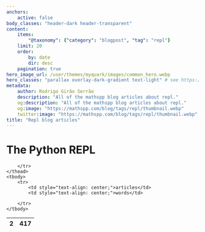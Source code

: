 ```yaml
---
anchors:
    active: false
body_classes: "header-dark header-transparent"
content:
    items:
        "@taxonomy": {"category": "blogpost", "tag": "repl"}
    limit: 20
    order:
        by: date
        dir: desc
    pagination: true
hero_image_url: /user/themes/myquark/images/common_hero.webp
hero_classes: "parallax overlay-dark-gradient text-light" # see https://demo.getgrav.org/blog-skeleton/blog/hero-classes
metadata:
    author: Rodrigo Girão Serrão
    description: "All of the mathspp blog articles about repl."
    og:description: "All of the mathspp blog articles about repl."
    og:image: "https://mathspp.com/blog/tags/repl/thumbnail.webp"
    twitter:image: "https://mathspp.com/blog/tags/repl/thumbnail.webp"
title: "Repl blog articles"
---
```



# The Python REPL


<table class="stats-table">
    <thead>
        <tr>
            <th style="text-align: center;">2</th>
            <th style="text-align: center;">417</th>
            
        </tr>
    </thead>
    <tbody>
        <tr>
            <td style="text-align: center;">articles</td>
            <td style="text-align: center;">words</td>
            
        </tr>
    </tbody>
</table>